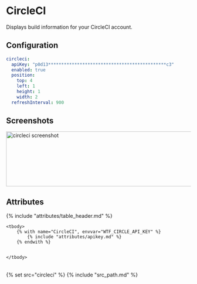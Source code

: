# CircleCI

Displays build information for your CircleCI account.

## Configuration

```yaml
circleci:
  apiKey: "p0d13*********************************************c3"
  enabled: true
  position:
    top: 4
    left: 1
    height: 1
    width: 2
  refreshInterval: 900
```

## Screenshots

<img src="/assets/modules/circleci.png" class="screenshot" width="609" height="150" alt="circleci screenshot" />

## Attributes

<table>
    {% include "attributes/table_header.md" %}

    <tbody>
        {% with name="CircleCI", envvar="WTF_CIRCLE_API_KEY" %}
            {% include "attributes/apikey.md" %}
        {% endwith %}

        
    </tbody>
</table>

{% set src="circleci" %}
{% include "src_path.md" %}